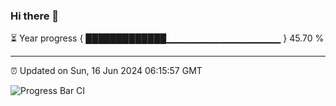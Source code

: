 ### Hi there 👋

⏳ Year progress { █████████████▁▁▁▁▁▁▁▁▁▁▁▁▁▁▁▁▁ } 45.70 %

---

⏰ Updated on Sun, 16 Jun 2024 06:15:57 GMT

![Progress Bar CI](https://github.com/liununu/liununu/workflows/Progress%20Bar%20CI/badge.svg)
